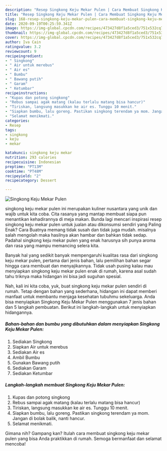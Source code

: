```yaml
---
description: "Resep Singkong Keju Mekar Pulen | Cara Membuat Singkong Keju Mekar Pulen Yang Enak Banget"
title: "Resep Singkong Keju Mekar Pulen | Cara Membuat Singkong Keju Mekar Pulen Yang Enak Banget"
slug: 168-resep-singkong-keju-mekar-pulen-cara-membuat-singkong-keju-mekar-pulen-yang-enak-banget
date: 2020-09-19T00:25:59.341Z
image: https://img-global.cpcdn.com/recipes/473427d8f1a5ced3/751x532cq70/singkong-keju-mekar-pulen-foto-resep-utama.jpg
thumbnail: https://img-global.cpcdn.com/recipes/473427d8f1a5ced3/751x532cq70/singkong-keju-mekar-pulen-foto-resep-utama.jpg
cover: https://img-global.cpcdn.com/recipes/473427d8f1a5ced3/751x532cq70/singkong-keju-mekar-pulen-foto-resep-utama.jpg
author: Iva Cain
ratingvalue: 3.2
reviewcount: 9
recipeingredient:
- " Singkong"
- " Air untuk merebus"
- " Air es"
- " Bumbu"
- " Bawang putih"
- " Garam"
- " Ketumbar"
recipeinstructions:
- "Kupas dan potong singkong"
- "Rebus sampai agak matang (kalau terlalu matang bisa hancur)"
- "Tiriskan, langsung masukkan ke air es. Tunggu 10 menit."
- "Siapkan bumbu, lalu goreng. Pastikan singkong terendam ya mom. Jangan di bolak balik, nanti hancur."
- "Selamat menikmati."
categories:
- Resep
tags:
- singkong
- keju
- mekar

katakunci: singkong keju mekar 
nutrition: 293 calories
recipecuisine: Indonesian
preptime: "PT13M"
cooktime: "PT48M"
recipeyield: "2"
recipecategory: Dessert

---
```



![Singkong Keju Mekar Pulen](https://img-global.cpcdn.com/recipes/473427d8f1a5ced3/751x532cq70/singkong-keju-mekar-pulen-foto-resep-utama.jpg)


singkong keju mekar pulen ini merupakan kuliner nusantara yang unik dan wajib untuk kita coba. Cita rasanya yang mantap membuat siapa pun menantikan kehadirannya di meja makan.
Bunda lagi mencari inspirasi resep singkong keju mekar pulen untuk jualan atau dikonsumsi sendiri yang Paling Enak? Cara Buatnya memang tidak susah dan tidak juga mudah. misalnya salah mengolah maka hasilnya akan hambar dan bahkan tidak sedap. Padahal singkong keju mekar pulen yang enak harusnya sih punya aroma dan rasa yang mampu memancing selera kita.



Banyak hal yang sedikit banyak mempengaruhi kualitas rasa dari singkong keju mekar pulen, pertama dari jenis bahan, lalu pemilihan bahan segar hingga cara membuat dan menyajikannya. Tidak usah pusing kalau mau menyiapkan singkong keju mekar pulen enak di rumah, karena asal sudah tahu triknya maka hidangan ini bisa jadi suguhan spesial.


Nah, kali ini kita coba, yuk, buat singkong keju mekar pulen sendiri di rumah. Tetap dengan bahan yang sederhana, hidangan ini dapat memberi manfaat untuk membantu menjaga kesehatan tubuhmu sekeluarga. Anda bisa menyiapkan Singkong Keju Mekar Pulen menggunakan 7 jenis bahan dan 5 langkah pembuatan. Berikut ini langkah-langkah untuk menyiapkan hidangannya.

<!--inarticleads1-->

##### Bahan-bahan dan bumbu yang dibutuhkan dalam menyiapkan Singkong Keju Mekar Pulen:

1. Sediakan  Singkong
1. Siapkan  Air untuk merebus
1. Sediakan  Air es
1. Ambil  Bumbu
1. Gunakan  Bawang putih
1. Sediakan  Garam
1. Sediakan  Ketumbar




<!--inarticleads2-->

##### Langkah-langkah membuat Singkong Keju Mekar Pulen:

1. Kupas dan potong singkong
1. Rebus sampai agak matang (kalau terlalu matang bisa hancur)
1. Tiriskan, langsung masukkan ke air es. Tunggu 10 menit.
1. Siapkan bumbu, lalu goreng. Pastikan singkong terendam ya mom. Jangan di bolak balik, nanti hancur.
1. Selamat menikmati.




Gimana nih? Gampang kan? Itulah cara membuat singkong keju mekar pulen yang bisa Anda praktikkan di rumah. Semoga bermanfaat dan selamat mencoba!
